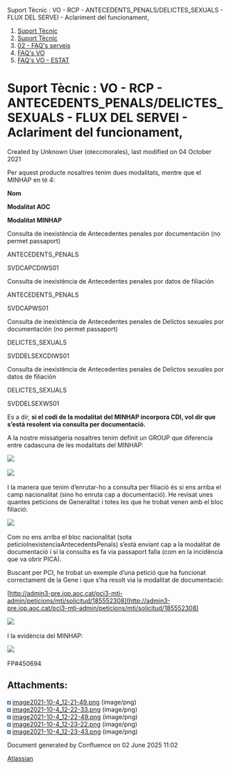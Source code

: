 Suport Tècnic : VO - RCP - ANTECEDENTS\_PENALS/DELICTES\_SEXUALS - FLUX DEL SERVEI - Aclariment del funcionament,  

1.  [Suport Tècnic](index.html)
2.  [Suport Tècnic](13893782.html)
3.  [02 - FAQ's serveis](26313393.html)
4.  [FAQ's VO](28705575.html)
5.  [FAQ's VO - ESTAT](28705579.html)

Suport Tècnic : VO - RCP - ANTECEDENTS\_PENALS/DELICTES\_SEXUALS - FLUX DEL SERVEI - Aclariment del funcionament,
=================================================================================================================

Created by Unknown User (oteccmorales), last modified on 04 October 2021

Per aquest producte nosaltres tenim dues modalitats, mentre que el MINHAP en té 4:

  

**Nom**

**Modalitat AOC**

**Modalitat MINHAP**

Consulta de inexistència de Antecedentes penales por documentación (no permet passaport)

ANTECEDENTS\_PENALS

SVDCAPCDIWS01

Consulta de inexistència de Antecedentes penales por datos de filiación

ANTECEDENTS\_PENALS

SVDCAPWS01

Consulta de inexistència de Antecedentes penales de Delictos sexuales por documentación (no permet passaport)

DELICTES\_SEXUALS

SVDDELSEXCDIWS01

Consulta de inexistència de Antecedentes penales de Delictos sexuales por datos de filiación

DELICTES\_SEXUALS

SVDDELSEXWS01

  

Es a dir, **si el codi de la modalitat del MINHAP incorpora CDI, vol dir que s’està resolent via consulta per documentació.**

  

A la nostre missatgeria nosaltres tenim definit un GROUP que diferencia entre cadascuna de les modalitats del MINHAP:

![](attachments/61931734/61931735.png)

![](attachments/61931734/61931736.png)

  

I la manera que tenim d’enrutar-ho a consulta per filiació és si ens arriba el camp nacionalitat (sino ho enruta cap a documentació). He revisat unes quantes peticions de Generalitat i totes les que he trobat venen amb el bloc filiació:

![](attachments/61931734/61931737.png)

  

Com no ens arriba el bloc nacionalitat (sota peticioInexistenciaAntecedentsPenals) s’està enviant cap a la modalitat de documentació i si la consulta es fa via passaport falla (com en la incidència que va obrir PICA).

  

Buscant per PCI, he trobat un exemple d’una petició que ha funcionat correctament de la Gene i que s’ha resolt via la modalitat de documentació:

  

[http://admin3-pre.iop.aoc.cat/pci3-mti-admin/peticions/mti/solicitud/185552308](http://admin3-pre.iop.aoc.cat/pci3-mti-admin/peticions/mti/solicitud/185552308)

![](attachments/61931734/61931738.png)

  

I la evidència del MINHAP:

![](attachments/61931734/61931739.png)

  

FP#450694

Attachments:
------------

![](images/icons/bullet_blue.gif) [image2021-10-4\_12-21-49.png](attachments/61931734/61931735.png) (image/png)  
![](images/icons/bullet_blue.gif) [image2021-10-4\_12-22-33.png](attachments/61931734/61931736.png) (image/png)  
![](images/icons/bullet_blue.gif) [image2021-10-4\_12-22-49.png](attachments/61931734/61931737.png) (image/png)  
![](images/icons/bullet_blue.gif) [image2021-10-4\_12-23-22.png](attachments/61931734/61931738.png) (image/png)  
![](images/icons/bullet_blue.gif) [image2021-10-4\_12-23-43.png](attachments/61931734/61931739.png) (image/png)  

Document generated by Confluence on 02 June 2025 11:02

[Atlassian](http://www.atlassian.com/)